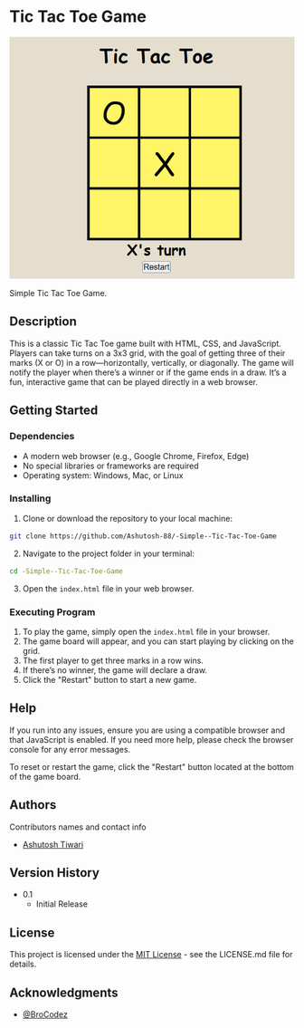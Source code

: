 # Tic Tac Toe Game

![Preview_TicTacToe](./images/previewTicTacToe.png)

Simple Tic Tac Toe Game.

## Description

This is a classic Tic Tac Toe game built with HTML, CSS, and JavaScript. Players can take turns on a 3x3 grid, with the goal of getting three of their marks (X or O) in a row—horizontally, vertically, or diagonally. The game will notify the player when there’s a winner or if the game ends in a draw. It’s a fun, interactive game that can be played directly in a web browser.

## Getting Started

### Dependencies

- A modern web browser (e.g., Google Chrome, Firefox, Edge)
- No special libraries or frameworks are required
- Operating system: Windows, Mac, or Linux

### Installing

1. Clone or download the repository to your local machine:

```sh
git clone https://github.com/Ashutosh-88/-Simple--Tic-Tac-Toe-Game
```

2. Navigate to the project folder in your terminal:

```sh
cd -Simple--Tic-Tac-Toe-Game
```

3. Open the `index.html` file in your web browser.

### Executing Program

1. To play the game, simply open the `index.html` file in your browser.
2. The game board will appear, and you can start playing by clicking on the grid.
3. The first player to get three marks in a row wins.
4. If there’s no winner, the game will declare a draw.
5. Click the "Restart" button to start a new game.

## Help

If you run into any issues, ensure you are using a compatible browser and that JavaScript is enabled. If you need more help, please check the browser console for any error messages.

To reset or restart the game, click the "Restart" button located at the bottom of the game board.

## Authors

Contributors names and contact info

- [Ashutosh Tiwari](https://www.linkedin.com/in/ashutosh-tiwari-70b504190/)

## Version History

- 0.1
  - Initial Release

## License

This project is licensed under the [MIT License](https://opensource.org/licenses/MIT) - see the LICENSE.md file for details.

## Acknowledgments

- [@BroCodez](https://www.youtube.com/@BroCodez)

